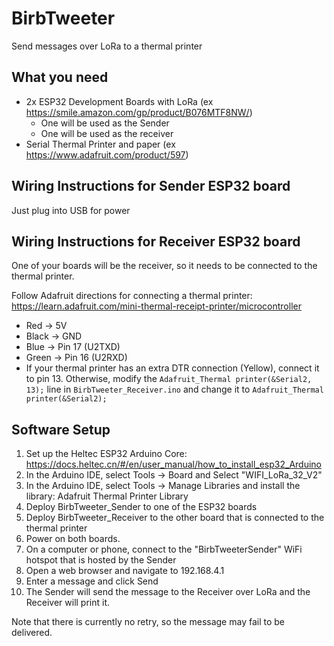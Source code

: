 # BirbTweeter
Send messages over LoRa to a thermal printer

## What you need
- 2x ESP32 Development Boards with LoRa (ex https://smile.amazon.com/gp/product/B076MTF8NW/)
  - One will be used as the Sender
  - One will be used as the receiver
- Serial Thermal Printer and paper (ex https://www.adafruit.com/product/597)

## Wiring Instructions for Sender ESP32 board
Just plug into USB for power

## Wiring Instructions for Receiver ESP32 board
One of your boards will be the receiver, so it needs to be connected to the thermal printer.

Follow Adafruit directions for connecting a thermal printer: https://learn.adafruit.com/mini-thermal-receipt-printer/microcontroller

- Red -> 5V
- Black -> GND
- Blue -> Pin 17 (U2TXD)
- Green -> Pin 16 (U2RXD)
- If your thermal printer has an extra DTR connection (Yellow), connect it to pin 13. Otherwise, modify the `Adafruit_Thermal printer(&Serial2, 13);` line in `BirbTweeter_Receiver.ino` and change it to `Adafruit_Thermal printer(&Serial2);`

## Software Setup
1. Set up the Heltec ESP32 Arduino Core: https://docs.heltec.cn/#/en/user_manual/how_to_install_esp32_Arduino
2. In the Arduino IDE, select Tools -> Board and Select "WIFI_LoRa_32_V2"
3. In the Arduino IDE, select Tools -> Manage Libraries and install the library: Adafruit Thermal Printer Library
4. Deploy BirbTweeter_Sender to one of the ESP32 boards
5. Deploy BirbTweeter_Receiver to the other board that is connected to the thermal printer
6. Power on both boards.
7. On a computer or phone, connect to the "BirbTweeterSender" WiFi hotspot that is hosted by the Sender
8. Open a web browser and navigate to 192.168.4.1
9. Enter a message and click Send
10. The Sender will send the message to the Receiver over LoRa and the Receiver will print it.

Note that there is currently no retry, so the message may fail to be delivered.

